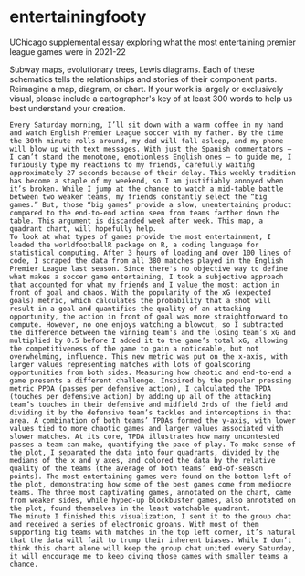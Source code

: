 # entertainingfooty
UChicago supplemental essay exploring what the most entertaining premier league games were in 2021-22


Subway maps, evolutionary trees, Lewis diagrams. Each of these schematics tells the relationships and stories of their component parts. Reimagine a map, diagram, or chart. If your work is largely or exclusively visual, please include a cartographer's key of at least 300 words to help us best understand your creation.

	Every Saturday morning, I’ll sit down with a warm coffee in my hand and watch English Premier League soccer with my father. By the time the 30th minute rolls around, my dad will fall asleep, and my phone will blow up with text messages. With just the Spanish commentators — I can’t stand the monotone, emotionless English ones — to guide me, I furiously type my reactions to my friends, carefully waiting approximately 27 seconds because of their delay. This weekly tradition has become a staple of my weekend, so I am justifiably annoyed when it’s broken. While I jump at the chance to watch a mid-table battle between two weaker teams, my friends constantly select the “big games.” But, those “big games” provide a slow, unentertaining product compared to the end-to-end action seen from teams farther down the table. This argument is discarded week after week. This map, a quadrant chart, will hopefully help.
	To look at what types of games provide the most entertainment, I loaded the worldfootballR package on R, a coding language for statistical computing. After 3 hours of loading and over 100 lines of code, I scraped the data from all 380 matches played in the English Premier League last season. Since there's no objective way to define what makes a soccer game entertaining, I took a subjective approach that accounted for what my friends and I value the most: action in front of goal and chaos. With the popularity of the xG (expected goals) metric, which calculates the probability that a shot will result in a goal and quantifies the quality of an attacking opportunity, the action in front of goal was more straightforward to compute. However, no one enjoys watching a blowout, so I subtracted the difference between the winning team's and the losing team’s xG and multiplied by 0.5 before I added it to the game’s total xG, allowing the competitiveness of the game to gain a noticeable, but not overwhelming, influence. This new metric was put on the x-axis, with larger values representing matches with lots of goalscoring opportunities from both sides. Measuring how chaotic and end-to-end a game presents a different challenge. Inspired by the popular pressing metric PPDA (passes per defensive action), I calculated the TPDA (touches per defensive action) by adding up all of the attacking team’s touches in their defensive and midfield 3rds of the field and dividing it by the defensive team’s tackles and interceptions in that area. A combination of both teams’ TPDAs formed the y-axis, with lower values tied to more chaotic games and larger values associated with slower matches. At its core, TPDA illustrates how many uncontested passes a team can make, quantifying the pace of play. To make sense of the plot, I separated the data into four quadrants, divided by the medians of the x and y axes, and colored the data by the relative quality of the teams (the average of both teams’ end-of-season points). The most entertaining games were found on the bottom left of the plot, demonstrating how some of the best games come from mediocre teams. The three most captivating games, annotated on the chart, came from weaker sides, while hyped-up blockbuster games, also annotated on the plot, found themselves in the least watchable quadrant.
	The minute I finished this visualization, I sent it to the group chat and received a series of electronic groans. With most of them supporting big teams with matches in the top left corner, it’s natural that the data will fail to trump their inherent biases. While I don’t think this chart alone will keep the group chat united every Saturday, it will encourage me to keep giving those games with smaller teams a chance. 
